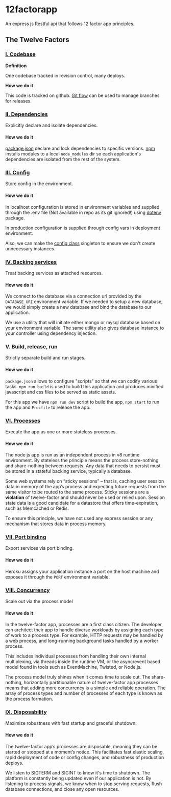# 12factorapp

An express js Restful api that follows 12 factor app principles.

## The Twelve Factors

### [I. Codebase](https://12factor.net/codebase)

**Definition**

One codebase tracked in revision control, many deploys.

**How we do it**

This code is tracked on github. [Git flow](https://www.atlassian.com/git/tutorials/comparing-workflows/gitflow-workflow) can be used to manage branches for releases.

### [II. Dependencies](https://12factor.net/dependencies)

Explicitly declare and isolate dependencies.

#### How we do it

[package.json](https://github.com/RahulPol/12factorapp/blob/main/package.json) declare and lock dependencies to specific versions.
[npm](https://www.npmjs.com/) installs modules to a local `node_modules` dir so each
application's dependencies are isolated from the rest of the system.

### [III. Config](https://12factor.net/config)

Store config in the environment.

#### How we do it

In localhost configuration is stored in environment variables and supplied through the .env file (Not available in repo as its git ignored!) using [dotenv](https://www.npmjs.com/package/dotenv) package.

In production configuration is supplied through config vars in deployment environment.

Also, we can make the [config class](https://github.com/RahulPol/12factorapp/blob/3-Config/common/config.js) singleton to ensure we don't create unnecessary instances.

### [IV. Backing services](https://12factor.net/backing-services)

Treat backing services as attached resources.

#### How we do it

We connect to the database via a connection url provided by the
`DATABASE_URI` environment variable. If we needed to setup a new database, we
would simply create a new database and bind the
database to our application.

We use a utility that will initiate either mongo or mysql database based on your
environment variable. The same utility also gives database instance to your controller
using dependency injection.

### [V. Build, release, run](https://12factor.net/build-release-run)

Strictly separate build and run stages.

#### How we do it

`package.json` allows to configure "scripts" so that we can codify various
tasks. `npm run build` is used to build this application and produces minified
javascript and css files to be served as static assets.

For this app we have `npm run dev` script to build the app, `npm start` to run the app and `Procfile` to release the app.

### [VI. Processes](https://12factor.net/processes)

Execute the app as one or more stateless processes.

#### How we do it

The node js app is run as an independent process in v8 runtime environment. By stateless the principle means the process store-nothing and share-nothing between requests. Any data that needs to persist must be stored in a stateful backing service, typically a database.

Some web systems rely on “sticky sessions” – that is, caching user session data in memory of the app’s process and expecting future requests from the same visitor to be routed to the same process. Sticky sessions are a **violation** of twelve-factor and should never be used or relied upon. Session state data is a good candidate for a datastore that offers time-expiration, such as Memcached or Redis.

To ensure this principle, we have not used any express session or any mechanism that stores data in process memory.

### [VII. Port binding](https://12factor.net/port-binding)

Export services via port binding.

#### How we do it

Heroku assigns your application instance a port on the host machine and
exposes it through the `PORT` environment variable.

### [VIII. Concurrency](https://12factor.net/concurrency)

Scale out via the process model

#### How we do it

In the twelve-factor app, processes are a first class citizen. The developer can architect their app to handle diverse workloads by assigning each type of work to a process type. For example, HTTP requests may be handled by a web process, and long-running background tasks handled by a worker process.

This includes individual processes from handling their own internal multiplexing, via threads inside the runtime VM, or the async/event based model found in tools such as EventMachine, Twisted, or Node.js.

The process model truly shines when it comes time to scale out. The share-nothing, horizontally partitionable nature of twelve-factor app processes means that adding more concurrency is a simple and reliable operation. The array of process types and number of processes of each type is known as the process formation.

### [IX. Disposability](https://12factor.net/disposability)

Maximize robustness with fast startup and graceful shutdown.

#### How we do it

The twelve-factor app’s processes are disposable, meaning they can be started or stopped at a moment’s notice. This facilitates fast elastic scaling, rapid deployment of code or config changes, and robustness of production deploys.

We listen to SIGTERM and SIGINT to know it's time to shutdown. The platform is
constantly being updated even if our application is not. By listening to process signals, we know when to stop serving requests, flush database connections, and close any open resources.
